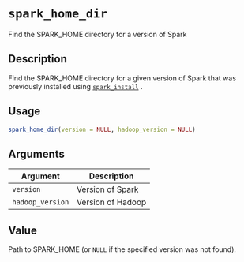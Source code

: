 # `spark_home_dir`

Find the SPARK_HOME directory for a version of Spark


## Description

Find the SPARK_HOME directory for a given version of Spark that
 was previously installed using [`spark_install`](#sparkinstall) .


## Usage

```r
spark_home_dir(version = NULL, hadoop_version = NULL)
```


## Arguments

Argument      |Description
------------- |----------------
`version`     |     Version of Spark
`hadoop_version`     |     Version of Hadoop


## Value

Path to SPARK_HOME (or `NULL` if the specified version
 was not found).


